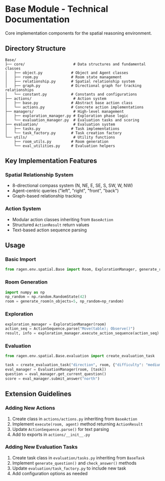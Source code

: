 # Base Module - Technical Documentation

Core implementation components for the spatial reasoning environment.

## Directory Structure

```
Base/
├── core/                      # Data structures and fundamental classes
│   ├── object.py             # Object and Agent classes
│   ├── room.py               # Room state management
│   ├── relationship.py       # Spatial relationship system
│   ├── graph.py              # Directional graph for tracking relationships
│   └── constant.py           # Constants and configurations
├── actions/                   # Action system
│   ├── base.py               # Abstract base action class
│   └── actions.py            # Concrete action implementations
├── managers/                  # High-level management
│   ├── exploration_manager.py # Exploration phase logic
│   └── evaluation_manager.py  # Evaluation tasks and scoring
├── evaluation/                # Evaluation system
│   ├── tasks.py              # Task implementations
│   └── task_factory.py       # Task creation factory
└── utils/                     # Utility functions
    ├── room_utils.py         # Room generation
    └── eval_utilities.py     # Evaluation helpers
```

## Key Implementation Features

### Spatial Relationship System
- 8-directional compass system (N, NE, E, SE, S, SW, W, NW)
- Agent-centric queries ("left", "right", "front", "back")
- Graph-based relationship tracking

### Action System
- Modular action classes inheriting from `BaseAction`
- Structured `ActionResult` return values
- Text-based action sequence parsing

## Usage

### Basic Import
```python
from ragen.env.spatial.Base import Room, ExplorationManager, generate_room
```

### Room Generation
```python
import numpy as np
np_random = np.random.RandomState(42)
room = generate_room(n_objects=5, np_random=np_random)
```

### Exploration
```python
exploration_manager = ExplorationManager(room)
action_seq = ActionSequence.parse("Move(table); Observe()")
result, info = exploration_manager.execute_action_sequence(action_seq)
```

### Evaluation
```python
from ragen.env.spatial.Base.evaluation import create_evaluation_task

task = create_evaluation_task("direction", room, {"difficulty": "medium"})
eval_manager = EvaluationManager(room, [task])
question = eval_manager.get_current_question()
score = eval_manager.submit_answer("north")
```

## Extension Guidelines

### Adding New Actions
1. Create class in `actions/actions.py` inheriting from `BaseAction`
2. Implement `execute(room, agent)` method returning `ActionResult`
3. Update `ActionSequence.parse()` for text parsing
4. Add to exports in `actions/__init__.py`

### Adding New Evaluation Tasks
1. Create task class in `evaluation/tasks.py` inheriting from `BaseTask`
2. Implement `generate_question()` and `check_answer()` methods
3. Update `evaluation/task_factory.py` to include new task
4. Add configuration options as needed